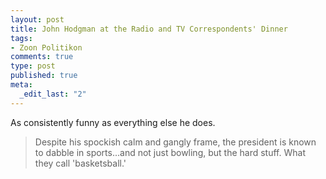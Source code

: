 ```yaml
--- 
layout: post
title: John Hodgman at the Radio and TV Correspondents' Dinner
tags: 
- Zoon Politikon
comments: true
type: post
published: true
meta: 
  _edit_last: "2"
---
```

As consistently funny as everything else he does.

<blockquote>Despite his spockish calm and gangly frame, the president is known to dabble in sports...and not just bowling, but the hard stuff. What they call 'basketsball.'</blockquote>

<object width="425" height="344"><param name="movie" value="http://www.youtube.com/v/yW7OPByRGDY&color1=0xb1b1b1&color2=0xcfcfcf&feature=player_embedded&fs=1"></param><param name="allowFullScreen" value="true"></param><param name="allowScriptAccess" value="always"></param><embed src="http://www.youtube.com/v/yW7OPByRGDY&color1=0xb1b1b1&color2=0xcfcfcf&feature=player_embedded&fs=1" type="application/x-shockwave-flash" allowfullscreen="true" allowScriptAccess="always" width="425" height="344"></embed></object>
